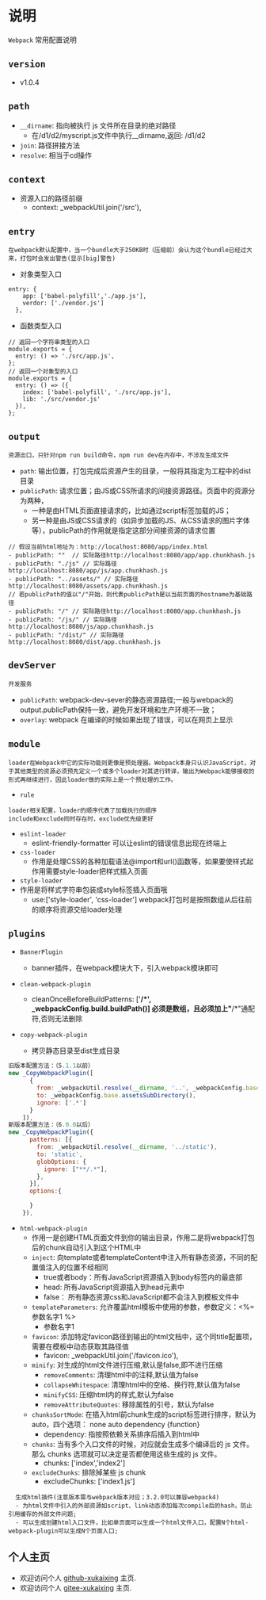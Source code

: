 # 说明

  `Webpack` 常用配置说明

## `version`  

- v1.0.4
  
## `path`

- `__dirname`: 指向被执行 js 文件所在目录的绝对路径
  - 在/d1/d2/myscript.js文件中执行__dirname,返回: /d1/d2
- `join`: 路径拼接方法
- `resolve`: 相当于cd操作

## `context`

- 资源入口的路径前缀
  - context: _webpackUtil.join('/src'),

## `entry`

```text
在webpack默认配置中，当一个bundle大于250KB时（压缩前）会认为这个bundle已经过大来，打包时会发出警告(显示[big]警告)
```

- 对象类型入口
  
```es5
entry: {
    app: ['babel-polyfill','./app.js'],
    verdor: ['./vendor.js']
  },
```

- 函数类型入口

```es5
// 返回一个字符串类型的入口
module.exports = {
  entry: () => './src/app.js',
};
// 返回一个对象型的入口
module.exports = {
  entry: () => ({
    index: ['babel-polyfill', './src/app.js'],
    lib: './src/vendor.js'
  }),
};
```

## `output`

```text
资源出口，只针对npm run build命令，npm run dev在内存中，不涉及生成文件
```

- `path`: 输出位置，打包完成后资源产生的目录，一般将其指定为工程中的dist目录
- `publicPath`: 请求位置；由JS或CSS所请求的间接资源路径。页面中的资源分为两种，
  - 一种是由HTML页面直接请求的，比如通过script标签加载的JS；
  - 另一种是由JS或CSS请求的（如异步加载的JS、从CSS请求的图片字体等），publicPath的作用就是指定这部分间接资源的请求位置
  
```text
// 假设当前html地址为：http://localhost:8080/app/index.html
- publicPath: ""  // 实际路径http://localhost:8080/app/app.chunkhash.js
- publicPath: "./js" // 实际路径http://localhost:8080/app/js/app.chunkhash.js
- publicPath: "../assets/" // 实际路径http://localhost:8080/assets/app.chunkhash.js
// 若publicPath的值以"/"开始，则代表publicPath是以当前页面的hostname为基础路径
- publicPath: "/" // 实际路径http://localhost:8080/app.chunkhash.js
- publicPath: "/js/" // 实际路径http://localhost:8080/js/app.chunkhash.js
- publicPath: "/dist/" // 实际路径http://localhost:8080/dist/app.chunkhash.js
```

## `devServer`

```text
开发服务
```

- `publicPath`: webpack-dev-sever的静态资源路径;一般与webpack的output.publicPath保持一致，避免开发环境和生产环境不一致；
- `overlay`: webpack 在编译的时候如果出现了错误，可以在网页上显示
  
## `module`

```text
loader在Webpack中它的实际功能则更像是预处理器。Webpack本身只认识JavaScript，对于其他类型的资源必须预先定义一个或多个loader对其进行转译，输出为Webpack能够接收的形式再继续进行，因此loader做的实际上是一个预处理的工作。
```

- `rule`  
  
```text
loader相关配置，loader的顺序代表了加载执行的顺序
include和exclude同时存在时，exclude优先级更好
```

- `eslint-loader`
  - eslint-friendly-formatter 可以让eslint的错误信息出现在终端上
- `css-loader`
  - 作用是处理CSS的各种加载语法@import和url()函数等，如果要使样式起作用需要style-loader把样式插入页面
- `style-loader`
- 作用是将样式字符串包装成style标签插入页面哦
  - use:['style-loader', 'css-loader'] webpack打包时是按照数组从后往前的顺序将资源交给loader处理

## `plugins`

- `BannerPlugin`
  - banner插件，在webpack模块大下，引入webpack模块即可

- `clean-webpack-plugin`
  - cleanOnceBeforeBuildPatterns: ['**/*', _webpackConfig.build.buildPath()] 必须是数组，且必须加上"**/*"通配符,否则无法删除

- `copy-webpack-plugin`
  - 拷贝静态目录至dist生成目录
  
```javascript
旧版本配置方法：（5.1.1以前）
new _CopyWebpackPlugin([
      {
        from: _webpackUtil.resolve(__dirname, '..', _webpackConfig.base.assetsSubDirectory()),
        to: _webpackConfig.base.assetsSubDirectory(),
        ignore: ['.*']
      }
    ]),
新版本配置方法：（6.0.0以后）
new _CopyWebpackPlugin({
      patterns: [{
        from: _webpackUtil.resolve(__dirname, '../static'),
        to: 'static',
        globOptions: {
          ignore: ["**/.*"],
        },
      }],
      options:{

      }
    }),
```
  
- `html-webpack-plugin`
  - 作用一是创建HTML页面文件到你的输出目录，作用二是将webpack打包后的chunk自动引入到这个HTML中
  - `inject`: 向template或者templateContent中注入所有静态资源，不同的配置值注入的位置不经相同
    - true或者body：所有JavaScript资源插入到body标签内的最底部
    - head: 所有JavaScript资源插入到head元素中
    - false： 所有静态资源css和JavaScript都不会注入到模板文件中  
  - `templateParameters`: 允许覆盖html模板中使用的参数，参数定义：<%= 参数名字1 %>
    - 参数名字1
  - `favicon`: 添加特定favicon路径到输出的html文档中，这个同title配置项，需要在模板中动态获取其路径值
    - favicon: _webpackUtil.join('/favicon.ico'),
  - `minify`: 对生成的html文件进行压缩,默认是false,即不进行压缩
    - `removeComments`: 清理html中的注释,默认值为false
    - `collapseWhitespace`: 清理html中的空格、换行符,默认值为false
    - `minifyCSS`: 压缩html内的样式,默认为false
    - `removeAttributeQuotes`: 移除属性的引号，默认为false
  - `chunksSortMode`: 在插入html前chunk生成的script标签进行排序，默认为auto，四个选项： none auto dependency {function}
    - dependency: 指按照依赖关系排序后插入到html中
  - `chunks`: 当有多个入口文件的时候，对应就会生成多个编译后的 js 文件。那么 chunks 选项就可以决定是否都使用这些生成的 js 文件。
    - chunks: ['index','index2']
  - `excludeChunks`: 排除掉某些 js chunk
    - excludeChunks: ['index1.js']
  
```text
  生成html插件(注意版本需与webpack版本对应；3.2.0可以兼容webpack4)
  - 为html文件中引入的外部资源如script、link动态添加每次compile后的hash，防止引用缓存的外部文件问题;
  - 可以生成创建html入口文件，比如单页面可以生成一个html文件入口，配置N个html-webpack-plugin可以生成N个页面入口;  
```

## 个人主页

- 欢迎访问个人 [github-xukaixing](https://github.com/xukaixing) 主页.
- 欢迎访问个人 [gitee-xukaixing](https://gitee.com/xukaixing) 主页.
